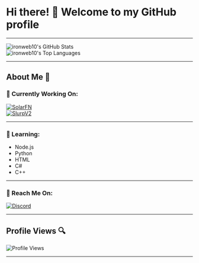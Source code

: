 # Hi there! 👋 Welcome to my GitHub profile

---

![ironweb10's GitHub Stats](https://github-readme-stats.vercel.app/api?username=ironweb10&theme=highcontrast&show_icons=true&hide_border=true&count_private=false)  
![ironweb10's Top Languages](https://github-readme-stats.vercel.app/api/top-langs/?username=ironweb10&theme=highcontrast&show_icons=true&hide_border=true&layout=compact)

---

## About Me 🚀

### 🔭 Currently Working On:
[![SolarFN](https://cdn.discordapp.com/avatars/1142920642111488163/a3d98ba42a56e60d39a236c564162354.webp?size=48)](https://dsc.gg/solarfnv2)  
[![SlurpV2](https://cdn.discordapp.com/avatars/1136992916481523733/6290a11850aedb4a9481afbf9304b821.png?size=48)](https://discord.com/oauth2/authorize?client_id=1136992916481523733)

---

### 🌱 Learning:
- Node.js  
- Python  
- HTML  
- C#  
- C++

---

### 💬 Reach Me On:
[![Discord](https://img.shields.io/badge/Discord-7289DA?style=for-the-badge&logo=discord&logoColor=white)](https://dsc.gg/iron-web10)

---

## Profile Views 🔍
![Profile Views](https://komarev.com/ghpvc/?username=ironweb10)

---
